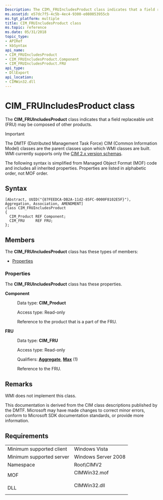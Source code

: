 ```yaml
---
Description: The CIM\_FRUIncludesProduct class indicates that a field replaceable unit (FRU) may be composed of other products.
ms.assetid: e57dc7f5-4c5b-4ec4-9300-e080053955cb
ms.tgt_platform: multiple
title: CIM_FRUIncludesProduct class
ms.topic: reference
ms.date: 05/31/2018
topic_type: 
- APIRef
- kbSyntax
api_name: 
- CIM_FRUIncludesProduct
- CIM_FRUIncludesProduct.Component
- CIM_FRUIncludesProduct.FRU
api_type: 
- DllExport
api_location: 
- CIMWin32.dll
---
```


# CIM\_FRUIncludesProduct class

The **CIM\_FRUIncludesProduct** class indicates that a field replaceable unit (FRU) may be composed of other products.

> [!IMPORTANT]
> The DMTF (Distributed Management Task Force) CIM (Common Information Model) classes are the parent classes upon which WMI classes are built. WMI currently supports only the [CIM 2.x version schemas](https://dmtf.org/standards/cim/schemas).

 

The following syntax is simplified from Managed Object Format (MOF) code and includes all inherited properties. Properties are listed in alphabetic order, not MOF order.

## Syntax

``` syntax
[Abstract, UUID("{87FEEDCA-DB2A-11d2-85FC-0000F8102E5F}"), Aggregation, Association, AMENDMENT]
class CIM_FRUIncludesProduct
{
  CIM_Product REF Component;
  CIM_FRU     REF FRU;
};
```

## Members

The **CIM\_FRUIncludesProduct** class has these types of members:

-   [Properties](#properties)

### Properties

The **CIM\_FRUIncludesProduct** class has these properties.

<dl> <dt>

**Component**
</dt> <dd> <dl> <dt>

Data type: **CIM\_Product**
</dt> <dt>

Access type: Read-only
</dt> </dl>

Reference to the product that is a part of the FRU.

</dd> <dt>

**FRU**
</dt> <dd> <dl> <dt>

Data type: **CIM\_FRU**
</dt> <dt>

Access type: Read-only
</dt> <dt>

Qualifiers: [**Aggregate**](https://docs.microsoft.com/windows/desktop/WmiSdk/standard-qualifiers), [**Max**](https://docs.microsoft.com/windows/desktop/WmiSdk/standard-qualifiers) (1)
</dt> </dl>

Reference to the FRU.

</dd> </dl>

## Remarks

WMI does not implement this class.

This documentation is derived from the CIM class descriptions published by the DMTF. Microsoft may have made changes to correct minor errors, conform to Microsoft SDK documentation standards, or provide more information.

## Requirements



|                                     |                                                                                         |
|-------------------------------------|-----------------------------------------------------------------------------------------|
| Minimum supported client<br/> | Windows Vista<br/>                                                                |
| Minimum supported server<br/> | Windows Server 2008<br/>                                                          |
| Namespace<br/>                | Root\\CIMV2<br/>                                                                  |
| MOF<br/>                      | <dl> <dt>CIMWin32.mof</dt> </dl> |
| DLL<br/>                      | <dl> <dt>CIMWin32.dll</dt> </dl> |



 

 




